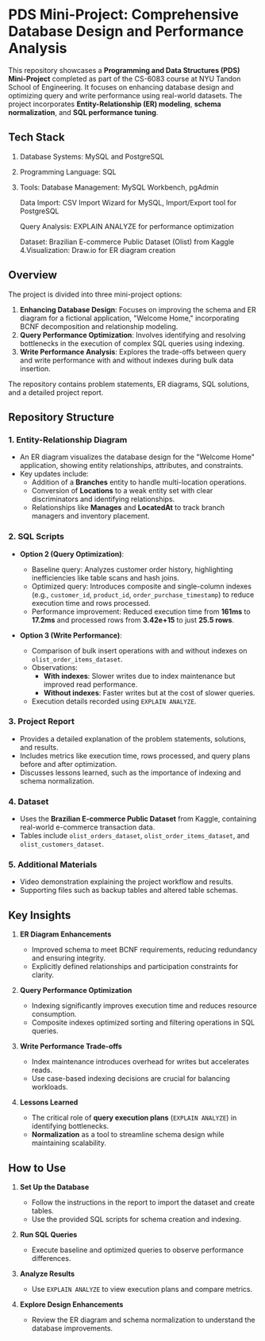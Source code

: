 # PDS Mini-Project: Comprehensive Database Design and Performance Analysis  

This repository showcases a **Programming and Data Structures (PDS) Mini-Project** completed as part of the CS-6083 course at NYU Tandon School of Engineering. It focuses on enhancing database design and optimizing query and write performance using real-world datasets. The project incorporates **Entity-Relationship (ER) modeling**, **schema normalization**, and **SQL performance tuning**.  

## Tech Stack
1. Database Systems: MySQL and PostgreSQL 
2. Programming Language: SQL
3. Tools:
    Database Management: MySQL Workbench, pgAdmin
  
    Data Import: CSV Import Wizard for MySQL, Import/Export tool for PostgreSQL
  
    Query Analysis: EXPLAIN ANALYZE for performance optimization
  
    Dataset: Brazilian E-commerce Public Dataset (Olist) from Kaggle
4.Visualization: Draw.io for ER diagram creation


## Overview  

The project is divided into three mini-project options:  
1. **Enhancing Database Design**: Focuses on improving the schema and ER diagram for a fictional application, "Welcome Home," incorporating BCNF decomposition and relationship modeling.  
2. **Query Performance Optimization**: Involves identifying and resolving bottlenecks in the execution of complex SQL queries using indexing.  
3. **Write Performance Analysis**: Explores the trade-offs between query and write performance with and without indexes during bulk data insertion.  

The repository contains problem statements, ER diagrams, SQL solutions, and a detailed project report.  



## Repository Structure  

### 1. **Entity-Relationship Diagram**  
- An ER diagram visualizes the database design for the "Welcome Home" application, showing entity relationships, attributes, and constraints.  
- Key updates include:  
  - Addition of a **Branches** entity to handle multi-location operations.  
  - Conversion of **Locations** to a weak entity set with clear discriminators and identifying relationships.  
  - Relationships like **Manages** and **LocatedAt** to track branch managers and inventory placement.  

### 2. **SQL Scripts**  
- **Option 2 (Query Optimization)**:  
  - Baseline query: Analyzes customer order history, highlighting inefficiencies like table scans and hash joins.  
  - Optimized query: Introduces composite and single-column indexes (e.g., `customer_id`, `product_id`, `order_purchase_timestamp`) to reduce execution time and rows processed.  
  - Performance improvement: Reduced execution time from **161ms** to **17.2ms** and processed rows from **3.42e+15** to just **25.5 rows**.  

- **Option 3 (Write Performance)**:  
  - Comparison of bulk insert operations with and without indexes on `olist_order_items_dataset`.  
  - Observations:  
    - **With indexes**: Slower writes due to index maintenance but improved read performance.  
    - **Without indexes**: Faster writes but at the cost of slower queries.  
  - Execution details recorded using `EXPLAIN ANALYZE`.  

### 3. **Project Report**  
- Provides a detailed explanation of the problem statements, solutions, and results.  
- Includes metrics like execution time, rows processed, and query plans before and after optimization.  
- Discusses lessons learned, such as the importance of indexing and schema normalization.  

### 4. **Dataset**  
- Uses the **Brazilian E-commerce Public Dataset** from Kaggle, containing real-world e-commerce transaction data.  
- Tables include `olist_orders_dataset`, `olist_order_items_dataset`, and `olist_customers_dataset`.  

### 5. **Additional Materials**  
- Video demonstration explaining the project workflow and results.  
- Supporting files such as backup tables and altered table schemas.



## Key Insights  

1. **ER Diagram Enhancements**  
   - Improved schema to meet BCNF requirements, reducing redundancy and ensuring integrity.  
   - Explicitly defined relationships and participation constraints for clarity.  

2. **Query Performance Optimization**  
   - Indexing significantly improves execution time and reduces resource consumption.  
   - Composite indexes optimized sorting and filtering operations in SQL queries.  

3. **Write Performance Trade-offs**  
   - Index maintenance introduces overhead for writes but accelerates reads.  
   - Use case-based indexing decisions are crucial for balancing workloads.  

4. **Lessons Learned**  
   - The critical role of **query execution plans** (`EXPLAIN ANALYZE`) in identifying bottlenecks.  
   - **Normalization** as a tool to streamline schema design while maintaining scalability.  



## How to Use  

1. **Set Up the Database**  
   - Follow the instructions in the report to import the dataset and create tables.  
   - Use the provided SQL scripts for schema creation and indexing.  

2. **Run SQL Queries**  
   - Execute baseline and optimized queries to observe performance differences.  

3. **Analyze Results**  
   - Use `EXPLAIN ANALYZE` to view execution plans and compare metrics.  

4. **Explore Design Enhancements**  
   - Review the ER diagram and schema normalization to understand the database improvements.  


